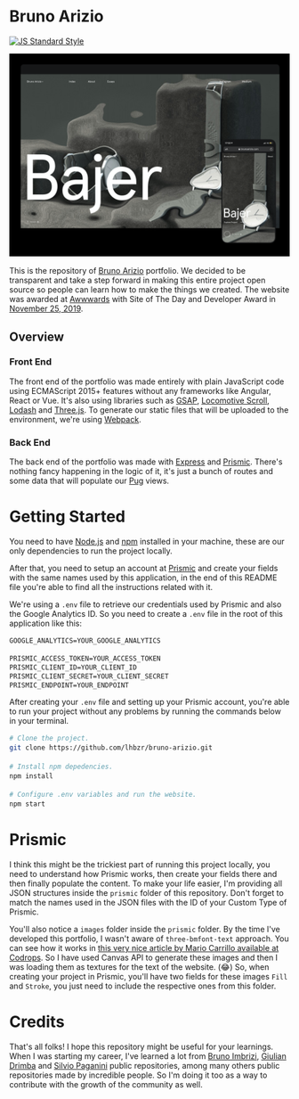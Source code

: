 # Bruno Arizio

[![JS Standard Style](https://img.shields.io/badge/code%20style-standard-brightgreen.svg?style=flat-square)](http://standardjs.com/)

[![Screenshot of Website](bruno-arizio.png)](https://brunoarizio.com/)

This is the repository of [Bruno Arizio](http://brunoarizio.com/) portfolio. We decided to be transparent and take a step forward in making this entire project open source so people can learn how to make the things we created. The website was awarded at [Awwwards](https://www.awwwards.com/) with Site of The Day and Developer Award in [November 25, 2019](https://www.awwwards.com/sites/bruno-arizio-portfolio).

## Overview

### Front End

The front end of the portfolio was made entirely with plain JavaScript code using ECMAScript 2015+ features without any frameworks like Angular, React or Vue. It's also using libraries such as [GSAP](https://greensock.com/), [Locomotive Scroll](https://locomotivemtl.github.io/locomotive-scroll), [Lodash](https://lodash.com/) and [Three.js](https://threejs.org/). To generate our static files that will be uploaded to the environment, we're using [Webpack](https://webpack.js.org/).

### Back End

The back end of the portfolio was made with [Express](https://expressjs.com/) and [Prismic](https://prismic.io/). There's nothing fancy happening in the logic of it, it's just a bunch of routes and some data that will populate our [Pug](https://pugjs.org/api/getting-started.html) views.

# Getting Started

You need to have [Node.js](https://nodejs.org/en/) and [npm](https://www.npmjs.com/) installed in your machine, these are our only dependencies to run the project locally.

After that, you need to setup an account at [Prismic](https://prismic.io/) and create your fields with the same names used by this application, in the end of this README file you're able to find all the instructions related with it.

We're using a `.env` file to retrieve our credentials used by Prismic and also the Google Analytics ID. So you need to create a `.env` file in the root of this application like this:

```
GOOGLE_ANALYTICS=YOUR_GOOGLE_ANALYTICS

PRISMIC_ACCESS_TOKEN=YOUR_ACCESS_TOKEN
PRISMIC_CLIENT_ID=YOUR_CLIENT_ID
PRISMIC_CLIENT_SECRET=YOUR_CLIENT_SECRET
PRISMIC_ENDPOINT=YOUR_ENDPOINT
```

After creating your `.env` file and setting up your Prismic account, you're able to run your project without any problems by running the commands below in your terminal.

```sh
# Clone the project.
git clone https://github.com/lhbzr/bruno-arizio.git

# Install npm depedencies.
npm install

# Configure .env variables and run the website.
npm start
```

# Prismic

I think this might be the trickiest part of running this project locally, you need to understand how Prismic works, then create your fields there and then finally populate the content. To make your life easier, I'm providing all JSON structures inside the `prismic` folder of this repository. Don't forget to match the names used in the JSON files with the ID of your Custom Type of Prismic.

You'll also notice a `images` folder inside the `prismic` folder. By the time I've developed this portfolio, I wasn't aware of `three-bmfont-text` approach. You can see how it works in [this very nice article by Mario Carrillo available at Codrops](https://tympanus.net/codrops/2019/10/10/create-text-in-three-js-with-three-bmfont-text/). So I have used Canvas API to generate these images and then I was loading them as textures for the text of the website. (😂) So, when creating your project in Prismic, you'll have two fields for these images `Fill` and `Stroke`, you just need to include the respective ones from this folder.

# Credits

That's all folks! I hope this repository might be useful for your learnings. When I was starting my career, I've learned a lot from [Bruno Imbrizi](https://github.com/brunoimbrizi/), [Giulian Drimba](https://github.com/giuliandrimba) and [Silvio Paganini](https://github.com/silviopaganini) public repositories, among many others public repositories made by incredible people. So I'm doing it too as a way to contribute with the growth of the community as well.
